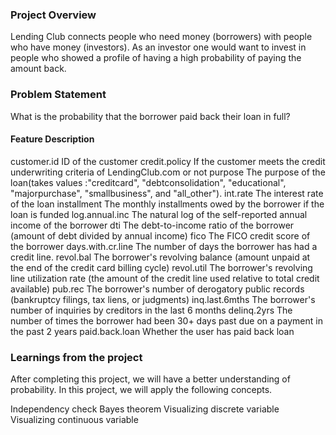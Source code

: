 ### Project Overview

 Lending Club connects people who need money (borrowers) with people who have money (investors). As an investor one would want to invest in people who showed a profile of having a high probability of paying the amount back.

### Problem Statement

What is the probability that the borrower paid back their loan in full?

####  Feature	Description
customer.id	ID of the customer
credit.policy	If the customer meets the credit underwriting criteria of LendingClub.com or not
purpose	The purpose of the loan(takes values :"creditcard", "debtconsolidation", "educational", "majorpurchase", "smallbusiness", and "all_other").
int.rate	The interest rate of the loan
installment	The monthly installments owed by the borrower if the loan is funded
log.annual.inc	The natural log of the self-reported annual income of the borrower
dti	The debt-to-income ratio of the borrower (amount of debt divided by annual income)
fico	The FICO credit score of the borrower
days.with.cr.line	The number of days the borrower has had a credit line.
revol.bal	The borrower's revolving balance (amount unpaid at the end of the credit card billing cycle)
revol.util	The borrower's revolving line utilization rate (the amount of the credit line used relative to total credit available)
pub.rec	The borrower's number of derogatory public records (bankruptcy filings, tax liens, or judgments)
inq.last.6mths	The borrower's number of inquiries by creditors in the last 6 months
delinq.2yrs	The number of times the borrower had been 30+ days past due on a payment in the past 2 years
paid.back.loan	Whether the user has paid back loan


### Learnings from the project

 After completing this project, we will have a better understanding of probability. In this project, we will apply the following concepts.

Independency check
Bayes theorem
Visualizing discrete variable
Visualizing continuous variable


